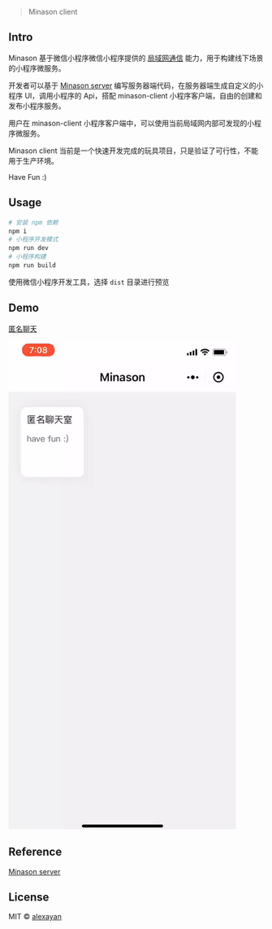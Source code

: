 > Minason client

## Intro

Minason 基于微信小程序微信小程序提供的 [局域网通信](https://developers.weixin.qq.com/miniprogram/dev/api/wx.startLocalServiceDiscovery.html) 能力，用于构建线下场景的小程序微服务。

开发者可以基于 [Minason server](https://github.com/alexayan/minason-server) 编写服务器端代码，在服务器端生成自定义的小程序 UI，调用小程序的 Api，搭配 minason-client 小程序客户端，自由的创建和发布小程序服务。

用户在 minason-client 小程序客户端中，可以使用当前局域网内部可发现的小程序微服务。

Minason client 当前是一个快速开发完成的玩具项目，只是验证了可行性，不能用于生产环境。

Have Fun :)

## Usage

``` bash
# 安装 npm 依赖
npm i
# 小程序开发模式
npm run dev
# 小程序构建
npm run build
```

使用微信小程序开发工具，选择 `dist` 目录进行预览

## Demo

[匿名聊天](https://github.com/alexayan/minason-server/tree/master/example)

![demo](demo.gif)

## Reference

[Minason server](https://github.com/alexayan/minason-server)

## License

MIT © [alexayan](https://github.com/alexayan)
